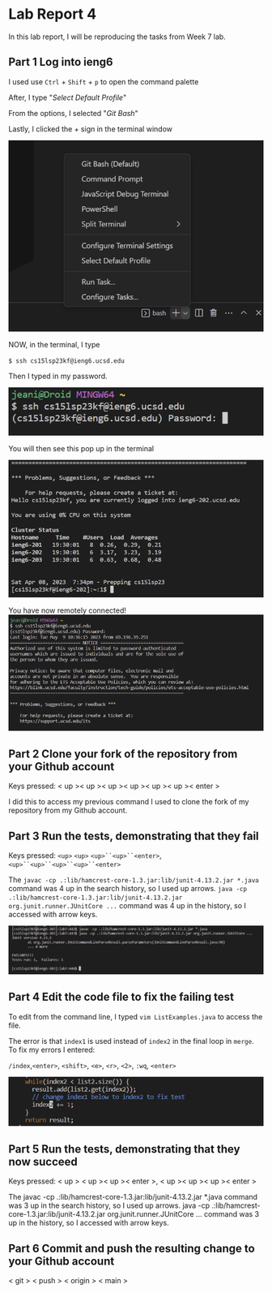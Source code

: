 # **Lab Report 4**
In this lab report, I will be reproducing the tasks from Week 7 lab.

## **Part 1** Log into ieng6
I used use `Ctrl` + `Shift` + `p` to open the command palette

After, I type "*Select Default Profile*"

From the options, I selected "*Git Bash*"

Lastly, I clicked the + sign in the terminal window

![Image](bash.png)

NOW, in the terminal, I type 

`$ ssh cs15lsp23kf@ieng6.ucsd.edu`

Then I typed in my password.

![Image](password.png)

You will then see this pop up in the terminal

![Image](yay.png)

You have now remotely connected!
![Image](loging.png)

## **Part 2** Clone your fork of the repository from your Github account
Keys pressed: < up >< up >< up >< up >< up >< up >< enter >
  
I did this to access my previous command I used to clone the fork of my repository from my Github account.

## **Part 3** Run the tests, demonstrating that they fail
Keys pressed: `<up>` `<up>` `<up>``<up>``<enter>`, `<up>``<up>``<up>``<up>``<enter>` 
  
The `javac -cp .:lib/hamcrest-core-1.3.jar:lib/junit-4.13.2.jar *.java` command was 4 up in the search history, so I used up arrows. `java -cp .:lib/hamcrest-core-1.3.jar:lib/junit-4.13.2.jar org.junit.runner.JUnitCore ...` command was 4 up in the history, so I accessed with arrow keys.

![Image](testing.png)
## **Part 4** Edit the code file to fix the failing test
To edit from the command line, I typed `vim ListExamples.java` to access the file.

The error is that `index1` is used instead of `index2` in the final loop in `merge`. To fix my errors I entered:

`/index`,`<enter>`, `<shift>`, `<e>`, `<r>`, `<2>`, `:wq`, `<enter>`

![Image](fixed.png)


## **Part 5** Run the tests, demonstrating that they now succeed
Keys pressed: < up > < up >< up >< enter >, < up >< up >< up >< enter > 
  
The javac -cp .:lib/hamcrest-core-1.3.jar:lib/junit-4.13.2.jar *.java command was 3 up in the search history, so I used up arrows. java -cp .:lib/hamcrest-core-1.3.jar:lib/junit-4.13.2.jar org.junit.runner.JUnitCore ... command was 3 up in the history, so I accessed with arrow keys.
## **Part 6** Commit and push the resulting change to your Github account

< git > < push > < origin > < main >
